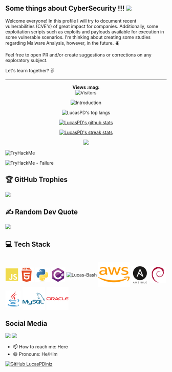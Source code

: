 <h2 align="left">
   Some things about CyberSecurity !!!
  <img src="https://media.giphy.com/media/hvRJCLFzcasrR4ia7z/giphy.gif" width="25px"/>
</h2>

Welcome everyone!
In this profile I will try to document recent vulnerabilities (CVE's) of great impact for companies. Additionally, some exploitation scripts such as exploits and payloads available for execution in some vulnerable scenarios.
I'm thinking about creating some studies regarding Malware Analysis, however, in the future. :beetle:

Feel free to open PR and/or create suggestions or corrections on any exploratory subject.

Let's learn together? :v:

---

<p align="center">
  <strong>Views :mag:</strong>
  <br>
  <img src="https://profile-counter.glitch.me/lucaspd777/count.svg" alt="Visitors">
</p>

<p align="center">
  <img src="https://readme-typing-svg.herokuapp.com/?font=JetBrains+Mono&duration=5000&color=00FF00&center=true&vCenter=true&lines=root@nasa.gov:~%23%20rm%20-rf%20/" alt="Introduction">
</p>

<p align="center">
  <img src="https://github-readme-stats.vercel.app/api/top-langs/?username=LucasPDiniz&layout=compact&theme=dark" alt="LucasPD's top langs">
</p>

<p align="center">
  <a href="https://github.com/anuraghazra/github-readme-stats">
    <img src="https://github-readme-stats.vercel.app/api?username=LucasPDiniz&show_icons=true&theme=dark#gh-dark-mode-only" alt="LucasPD's github stats">
  </a>
</p>

<p align="center">
  <a href="https://github.com/anuraghazra/github-readme-stats">
    <img src="https://streak-stats.demolab.com?user=lucaspdiniz&theme=dark&card_width=450" alt="LucasPD's streak stats">
  </a>
</p>

<p align="center">
    <img src="https://tryhackme-badges.s3.amazonaws.com/Failure.png">
</p>

<img src="https://tryhackme-badges.s3.amazonaws.com/Failure.png" alt="TryHackMe">

![TryHackMe - Failure]()

## 🏆 GitHub Trophies
![](https://github-profile-trophy.vercel.app/?username=lucaspdiniz&theme=dracula&no-frame=false&no-bg=false&margin-w=4)

## ✍️ Random Dev Quote
![](https://quotes-github-readme.vercel.app/api?type=vetical&theme=radical)

## 💻 Tech Stack

</div>
<div style="display: inline_block"><br>
  <img align="center" alt="Lucas-Js" height="40" width="40" src="https://raw.githubusercontent.com/devicons/devicon/master/icons/javascript/javascript-plain.svg">
  <img align="center" alt="Lucas-HTML" height="45" width="45" src="https://raw.githubusercontent.com/devicons/devicon/master/icons/html5/html5-plain-wordmark.svg">
  <img align="center" alt="Lucas-Python" height="45" width="45" src="https://raw.githubusercontent.com/devicons/devicon/master/icons/python/python-original.svg">
  <img align="center" alt="Lucas-Csharp" height="45" width="45" src="https://raw.githubusercontent.com/devicons/devicon/master/icons/csharp/csharp-original.svg">
  <img align="center" alt="Lucas-Bash" height="45" width="45" src="https://cdn3.iconfinder.com/data/icons/blue-ulitto/128/Developer_files_Bash_Shell_Script-512.png">
  <img align="center" alt="Lucas-AWS" height="80" width="100" src="https://raw.githubusercontent.com/devicons/devicon/master/icons/amazonwebservices/amazonwebservices-plain-wordmark.svg">
  <img align="center" alt="Lucas-Ansible" height="55" width="55" src="https://raw.githubusercontent.com/devicons/devicon/master/icons/ansible/ansible-plain-wordmark.svg">
  <img align="center" alt="Lucas-Debian" height="50" width="50" src="https://raw.githubusercontent.com/devicons/devicon/master/icons/debian/debian-original.svg">
  <img align="center" alt="Lucas-Java" height="50" width="50" src="https://raw.githubusercontent.com/devicons/devicon/master/icons/java/java-original.svg">
  <img align="center" alt="Lucas-Mysql" height="70" width="70" src="https://raw.githubusercontent.com/devicons/devicon/master/icons/mysql/mysql-plain-wordmark.svg">
  <img align="center" alt="Lucas-Oracle" height="70" width="70" src="https://raw.githubusercontent.com/devicons/devicon/master/icons/oracle/oracle-original.svg">
  


## Social Media

  <div> 
<a href="https://instagram.com/lucaspagliucaa" target="_blank"><img src="https://img.shields.io/badge/-Instagram-%23E4405F?style=for-the-badge&logo=instagram&logoColor=white" target="_blank"></a>
      <a href="https://br.linkedin.com/in/lucas-pagliuca-diniz" target="_blank"><img src="https://img.shields.io/badge/-LinkedIn-%230077B5?style=for-the-badge&logo=linkedin&logoColor=white" target="_blank"></a> 
 	</a> 
</div>
  
- 📫 How to reach me: Here
- 😄 Pronouns: He/Him
  
[![GitHub LucasPDiniz](https://img.shields.io/github/followers/LucasPDiniz?label=follow&style=social)](https://github.com/LucasPDiniz)
